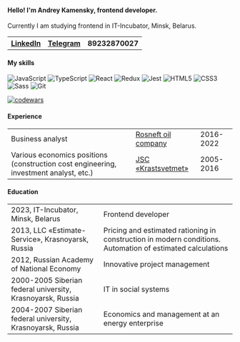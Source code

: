 <h4>Hello! I'm Andrey Kamensky, frontend developer.</h4>
<p>Currently I am studying frontend in IT-Incubator, Minsk, Belarus.</p>
<table>
  <tr>
    <th><a href="https://www.linkedin.com/in/andrey-kamensky-987883b2/">LinkedIn</a></th>
    <th><a href="https://t.me/kamensky24">Telegram</th>
    <th>89232870027</th>
  </tr>
  </table>

<h4>My skills</h4>

![JavaScript](https://img.shields.io/badge/javascript-%23323330.svg?style=for-the-badge&logo=javascript&logoColor=%23F7DF1E)
![TypeScript](https://img.shields.io/badge/typescript-%23007ACC.svg?style=for-the-badge&logo=typescript&logoColor=white)
![React](https://img.shields.io/badge/react-%2320232a.svg?style=for-the-badge&logo=react&logoColor=%2361DAFB)
![Redux](https://img.shields.io/badge/redux-%23593d88.svg?style=for-the-badge&logo=redux&logoColor=white)
![Jest](https://img.shields.io/badge/Jest-C21325.svg?style=for-the-badge&logo=Jest&logoColor=white)
![HTML5](https://img.shields.io/badge/HTML5-E34F26.svg?style=for-the-badge&logo=HTML5&logoColor=white)
![CSS3](https://img.shields.io/badge/CSS3-1572B6.svg?style=for-the-badge&logo=CSS3&logoColor=white)
![Sass](https://img.shields.io/badge/Sass-CC6699.svg?style=for-the-badge&logo=Sass&logoColor=white)
![Git](https://img.shields.io/badge/Git-F05032.svg?style=for-the-badge&logo=Git&logoColor=white)

[![codewars](https://www.codewars.com/users/Kamensky124/badges/small)](https://www.codewars.com/users/Kamensky124) 

<h4>Experience</h4>
<table>
  <tr>
    <td>Business analyst</td>
    <td><a href="https://www.linkedin.com/in/andrey-kamensky-987883b2/"> Rosneft oil company</a></td>
    <td>2016-2022</td>
  </tr>
    <tr>
    <td>Various economics positions (construction cost engineering, investment analyst, etc.)</td>
    <td><a href="https://www.krastsvetmet.ru/">JSC «Krastsvetmet»</a></td>
      <td>2005-2016</td>
  </tr>
    </table>

<h4>Education</h4>
<table>
  <tr>
    <td>2023, IT-Incubator, Minsk, Belarus</td>
    <td>Frontend developer</td>
  </tr>
    <tr>
    <td>2013, LLC «Estimate-Service», Krasnoyarsk, Russia</td>
    <td>Pricing and estimated rationing in construction in modern conditions. Automation of estimated calculations</td>
  </tr>
      <tr>
    <td>2012, Russian Academy of National Economy</td>
    <td>Innovative project management</td>
  </tr>
    <tr>
    <td>2000-2005 Siberian federal university, Krasnoyarsk, Russia</td>
    <td>IT in social systems</td>
  </tr>
      <tr>
    <td>2004-2007 Siberian federal university, Krasnoyarsk, Russia</td>
    <td>Economics and management at an energy enterprise</td>
  </tr>
    </table>
